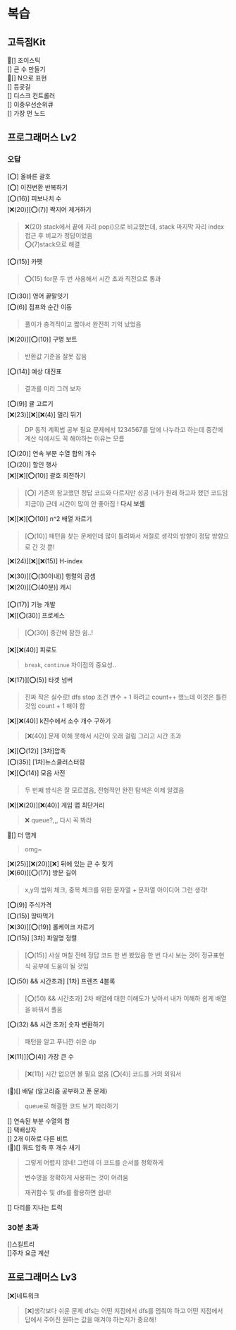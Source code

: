 # 복습

## 고득점Kit

🥲[] 조이스틱 </br>
[] 큰 수 만들기 </br>
🥲[] N으로 표현 </br>
[] 등굣길 </br>
[] 디스크 컨트롤러 </br>
[] 이중우선순위큐 </br>
[] 가장 먼 노드 </br>

## 프로그래머스 Lv2

### 오답

[⭕] 올바른 괄호</br>
[⭕] 이진변환 반복하기</br>
[⭕(16)] 피보나치 수</br>
[❌(20)][⭕(7)] 짝지어 제거하기</br>

> ❌(20) stack에서 끝에 자리 pop()으로 비교했는데, stack 마지막 자리 index 접근 후 비교가 정답이었음</br>
> ⭕(7)stack으로 해결

[⭕(15)] 카펫</br>

> ⭕(15) for문 두 번 사용해서 시간 초과 직전으로 통과

[⭕(30)] 영어 끝말잇기</br>
[⭕(6)] 점프와 순간 이동</br>

> 풀이가 충격적이고 짧아서 완전히 기억 났었음

[❌(20)][⭕(10)] 구명 보트</br>

> 반환값 기준을 잘못 잡음

[⭕(14)] 예상 대진표</br>

> 결과를 미리 그려 보자

[⭕(9)] 귤 고르기</br>
[❌(23)][❌][❌(4)] 멀리 뛰기</br>

> DP 동적 계획법 공부 필요
> 문제에서 1234567를 답에 나누라고 하는데
> 중간에 계산 식에서도 꼭 해야하는 이유는 모름

[⭕(20)] 연속 부분 수열 합의 개수</br>
[⭕(20)] 할인 행사</br>
[❌][❌][⭕(10)] 괄호 회전하기</br>

> [⭕] 기존의 참고했던 정답 코드와 다르지만 성공 (내가 원래 하고자 했던 코드임 지금이)
> 근데 시간이 많이 안 좋아짐 !
> **다시 보셈**

[❌][❌][⭕(10)] n^2 배열 자르기</br>

> [⭕(10)] 패턴을 찾는 문제인데
> 많이 틀려봐서 저절로 생각의 방향이 정답 방향으로 간 것 뿐!

[❌(24)][❌][❌(15)] H-index</br>

[❌(30)][⭕(30이내)] 행렬의 곱셈</br>
[❌(20)][⭕(40분)] 캐시</br>

[⭕(17)] 기능 개발</br>
[❌][⭕(30)] 프로세스</br>

> [⭕(30)] 중간에 잠깐 쉼..!

[❌][❌(40)] 피로도</br>

> `break`, `continue` 차이점의 중요성..

[❌(17)][⭕(5)] 타겟 넘버</br>

> 진짜 작은 실수로! dfs stop 조건 변수 + 1 하려고
> count++ 했느데 이것은 틀린 것임 count + 1 해야 함

[❌][❌(40)] k진수에서 소수 개수 구하기</br>

> [❌(40)] 문제 이해 못해서 시간이 오래 걸림 그리고 시간 초과

[❌][⭕(12)] [3차]압축</br>
[⭕(35)] [1차]뉴스쿨러스터링</br>
[❌][⭕(14)] 모음 사전</br>

> 두 번째 방식은 잘 모르겠음, 전형적인 완전 탐색은 이제 알겠음

[❌][❌(20)][❌(40)] 게임 맵 최단거리</br>

> ❌ queue?,,, 다시 꼭 봐라

🥲[] 더 맵게</br>

> omg~

[❌(25)][❌(20)][❌] 뒤에 있는 큰 수 찾기</br>
[❌(60)][⭕(17)] 방문 길이</br>

> x,y의 범위 체크, 중복 체크를 위한 문자열 + 문자열 아이디어 그런 생각!

[⭕(9)] 주식가격</br>
[⭕(15)] 땅따먹기</br>
[❌(30)][⭕(19)] 롤케이크 자르기</br>
[⭕(15)] [3차] 파일명 정렬 </br>

> [⭕(15)] 사실 며칠 전에 정답 코드 한 번 봤었음
> 한 번 다시 보는 것이 정규표현식 공부에 도움이 될 것임

[⭕(50) && 시간초과] [1차] 프렌즈 4블록 </br>

> [⭕(50) && 시간초과] 2차 배열에 대한 이해도가 낮아서
> 내가 이해하 쉽게 배열을 바꿔서 풀음

[⭕(32) && 시간 초과] 숫자 변환하기 </br>

> 패턴을 알고 푸니깐 쉬운 dp

[❌(11)][⭕(4)] 가장 큰 수</br>

> [❌(11)] 시간 없으면 볼 필요 없음
> [⭕(4)] 코드를 거의 외워서

(🥲)[] 배달 (알고리즘 공부하고 푼 문제) </br>

> queue로 해결한 코드 보기 따라하기

[] 연속된 부분 수열의 합</br>
[] 택배상자</br>
[] 2개 이하로 다른 비트</br>
(🥲)[] 쿼드 압축 후 개수 새기</br>

> 그렇게 어렵지 않네! 그런데 이 코드를 순서를 정확하게
>
> 변수명을 정확하게 사용하는 것이 어려움
>
> 재귀함수 및 dfs를 활용하면 쉽네!

[] 다리를 지나는 트럭 </br>

### 30분 초과

[]스킬트리 </br>
[]주차 요금 계산 </br>

## 프로그래머스 Lv3

[❌]네트워크 </br>

> [❌]생각보다 쉬운 문제
> dfs는 어떤 지점에서 dfs를 멈춰야 하고
> 어떤 지점에서 답에서 주어진 원하는 값을 매겨야 하는지가 중요해!
